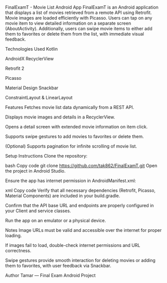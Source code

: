 FinalExamT - Movie List Android App
FinalExamT is an Android application that displays a list of movies retrieved from a remote API using Retrofit. Movie images are loaded efficiently with Picasso. Users can tap on any movie item to view detailed information on a separate screen (AboutActivity). Additionally, users can swipe movie items to either add them to favorites or delete them from the list, with immediate visual feedback.

Technologies Used
Kotlin

AndroidX RecyclerView

Retrofit 2

Picasso

Material Design Snackbar

ConstraintLayout & LinearLayout

Features
Fetches movie list data dynamically from a REST API.

Displays movie images and details in a RecyclerView.

Opens a detail screen with extended movie information on item click.

Supports swipe gestures to add movies to favorites or delete them.

(Optional) Supports pagination for infinite scrolling of movie list.

Setup Instructions
Clone the repository:

bash
Copy code
git clone https://github.com/tak862/FinalExamT.git
Open the project in Android Studio.

Ensure the app has internet permission in AndroidManifest.xml:

xml
Copy code
<uses-permission android:name="android.permission.INTERNET" />
Verify that all necessary dependencies (Retrofit, Picasso, Material Components) are included in your build.gradle.

Confirm that the API base URL and endpoints are properly configured in your Client and service classes.

Run the app on an emulator or a physical device.

Notes
Image URLs must be valid and accessible over the internet for proper loading.

If images fail to load, double-check internet permissions and URL correctness.

Swipe gestures provide smooth interaction for deleting movies or adding them to favorites, with user feedback via Snackbar.

Author
Tamar — Final Exam Android Project
